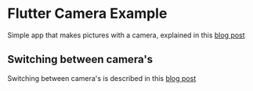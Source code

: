 # Flutter Camera Example

Simple app that makes pictures with a camera, explained in this [blog post](https://bartvwezel.nl/flutter/taking-pictures-with-flutter/)

## Switching between camera's

Switching between camera's is described in this [blog post](https://bartvwezel.nl/flutter/switching-cameras-in-flutter/) 